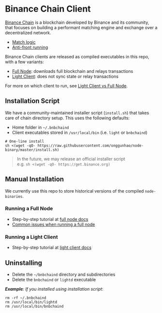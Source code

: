 # Binance Chain Client

[Binance Chain](https://www.binance.org/) is a blockchain developed by Binance and its community, that focuses on building a performant matching engine and exchange over a decentralized network. 

* [Match logic](https://docs.binance.org/match.html)
* [Anti-front running](https://docs.binance.org/anti-frontrun.html)

Binance Chain clients are released as compiled executables in this repo, with a few variants:

* [Full Node](https://docs.binance.org/fullnode.html): downloads full blockchain and relays transactions
* [Light Client](https://docs.binance.org/light-client.html): does not sync state or relay transactions

For more on which client to run, see [Light Client vs Full Node](https://docs.binance.org/light-client.html#light-client-versus-full-node).

## Installation Script

We have a community-maintained installer script (`install.sh`) that takes care of chain directory setup. This uses the following defaults:

* Home folder in `~/.bnbchaind`
* Client executables stored in `/usr/local/bin` (i.e. `light` or `bnbchaind`)

```shell
# One-line install
sh <(wget -qO- https://raw.githubusercontent.com/onggunhao/node-binary/master/install.sh)
```

> In the future, we may release an official installer script  
> e.g. `sh <(wget -qO- https://get.binance.org)`

## Manual Installation

We currently use this repo to store historical versions of the compiled `node-binaries`.

### Running a Full Node

* Step-by-step tutorial at [full node docs](https://docs.binance.org/fullnode.html)
* [Common issues when running a full node](https://docs.binance.org/fullnodeissue.html#common-issues-when-running-a-full-node)

### Running a Light Client

* Step-by-step tutorial at [light client docs](https://docs.binance.org/light-client.html#light-client-versus-full-node)

## Uninstalling

* Delete the `~/bnbchaind` directory and subdirectories
* Delete the `bnbchaind` or `lightd` executable

_**Example**: If you installed using installation script_:
```
rm -rf ~/.bnbchaind
rm /usr/local/bin/lightd
rm /usr/local/bin/bnbchaind
```
